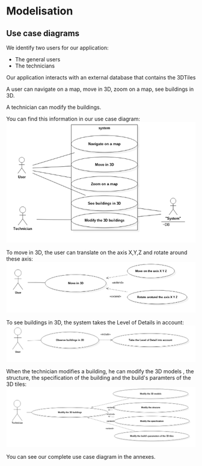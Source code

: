# Modelisation

## Use case diagrams  
We identify two users for our application:
  * The general users
  * The technicians

Our application interacts with an external database that contains the 3DTiles

A user can navigate on a map, move in 3D, zoom on a map, see buildings in 3D.

A technician can modify the buildings.

You can find this information in our use case diagram:  
![Use case diagram](../images/Model1__UseCaseDiagram_0.png "Use cas diagram")  

To move in 3D, the user can translate on the axis X,Y,Z and rotate around these axis:  
![Use case diagram move in 3D](../images/Model1__UseCaseDiagramSeDeplacer_1.png "Use case diagram move in 3D")  

To see buildings in 3D, the system takes the Level of Details in account:   
![Use case diagram see buildings in 3D](../images/Model1__UseCaseDiagramVoirBati3D_2.png "Use case diagram see buildings in 3D")  

When the technician modifies a building, he can modify the 3D models , the structure, the specification of the building and the build's paramters of the 3D tiles:  
![Use case diagram modify 3D buildings](../images/Model1__UseCaseDiagramModifierBati3D_3.png "Use case diagram see buildings in 3D")  

You can see our complete use case diagram in the annexes.
